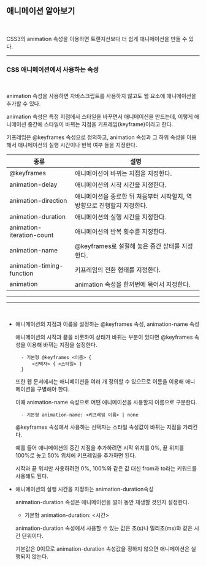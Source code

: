 ## 애니메이션 알아보기

<br>

CSS3의 animation 속성을 이용하면 트랜지션보다 더 쉽게 애니메이션을 만들 수 있다.

***
### CSS 애니메이션에서 사용하는 속성

<br>

animation 속성을 사용하면 자바스크립트를 사용하지 않고도 웹 요소에 애니메이션을 추가할 수 있다.

animation 속성은 특정 지점에서 스타일을 바꾸면서 애니메이션을 만드는데, 이렇게 애니메이션 중간에 스타일이 바뀌는 지점을 키프레임(keyframe)이라고 한다.

키프레임은 @keyframes 속성으로 정의하고, animation 속성과 그 하위 속성을 이용해서 애니메이션의 실행 시간이나 반복 여부 들을 지정한다.

|종류|설명|
|----|----|
|@keyframes|애니메이션이 바뀌는 지점을 지정한다.|
|animation-delay|애니메이션의 시작 시간을 지정한다.|
|animation-direction|애니메이션을 종료한 뒤 처음부터 시작할지, 역방향으로 진행할지 지정한다.|
|animation-duration|애니메이션의 실행 시간을 지정한다.|
|animation-iteration-count|애니메이션의 반복 횟수를 지정한다.|
|animation-name|@keyframes로 설절해 놓은 중간 상태를 지정한다.|
|animation-timing-function|키프레임의 전환 형태를 지정한다.|
|animation|animation 속성을 한꺼번에 묶어서 지정한다.|

***
***
<br>

- 애니메이션의 지점과 이름을 설정하는 @keyframes 속성, animation-name 속성

    애니메이션의 시작과 끝을 비롯하여 상태가 바뀌는 부분이 있다면 @keyframes 속성을 이용해 바뀌는 지점을 설정한다.

        - 기본형 @keyframes <이름> {
            <선택자> { <스타일> }
        } 
        
    또한 웹 문서에서는 애니메이션을 여러 개 정의할 수 있으므로 이름을 이용해 애니메이션을 구별해야 한다.

    이때 animation-name 속성으로 어떤 애니메이션을 사용할지 이름으로 구분한다.

        - 기본형 animation-name: <키프레임 이름> | none

    @keyframes 속성에서 사용하는 선택자는 스타일 속성값이 바뀌는 지점을 가리킨다.

    예를 들어 애니메이션의 중간 지점을 추가하려면 시작 위치를 0%, 끝 위치를 100%로 놓고 50% 위치에 키프레임을 추가하면 된다. 

    시작과 끝 위치만 사용하려면 0%, 100%와 같은 값 대신 from과 to라는 키워드를 사용해도 된다.

- 애니메이션의 실행 시간을 지정하는 animation-duration속성 

    animation-duration 속성은 애니메이션을 얼마 동안 재생할 것인지 설정한다.

    - 기본형 animation-duration: <시간>

    animation-duration 속성에서 사용할 수 있는 값은 초(s)나 밀리초(ms)와 같은 시간 단위이다.

    기본값은 0이므로 animation-duration 속성값을 정하지 않으면 애니메이션은 실행되지 않는다.
